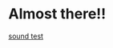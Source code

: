 # Almost there!!

[sound test](https://robymanlongat.github.io/c0dewords/week11/majorProject_final)
